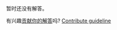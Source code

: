 
暂时还没有解答。

有兴趣[贡献你的解答](https://github.com/BFEdev/BFE.dev-solutions/blob/main/problem/two-way-binding_zh.md)吗? [Contribute guideline](https://github.com/BFEdev/BFE.dev-solutions#how-to-contribute)

